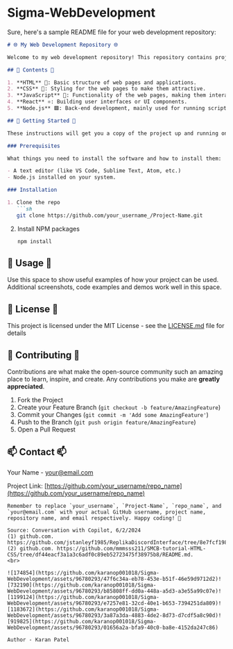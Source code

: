 # Sigma-WebDevelopment
Sure, here's a sample README file for your web development repository:

```markdown
# 🌐 My Web Development Repository 🌐

Welcome to my web development repository! This repository contains projects and code snippets related to HTML, CSS, JavaScript, React, and Node.js.

## 📂 Contents 📂

1. **HTML** 📝: Basic structure of web pages and applications.
2. **CSS** 🎨: Styling for the web pages to make them attractive.
3. **JavaScript** 🚀: Functionality of the web pages, making them interactive.
4. **React** ⚛️: Building user interfaces or UI components.
5. **Node.js** 🟩: Back-end development, mainly used for running scripts on the server side.

## 🚀 Getting Started 🚀

These instructions will get you a copy of the project up and running on your local machine for development and testing purposes.

### Prerequisites

What things you need to install the software and how to install them:

- A text editor (like VS Code, Sublime Text, Atom, etc.)
- Node.js installed on your system.

### Installation

1. Clone the repo
   ```sh
   git clone https://github.com/your_username_/Project-Name.git
   ```
2. Install NPM packages
   ```sh
   npm install
   ```

## 🎈 Usage 🎈

Use this space to show useful examples of how your project can be used. Additional screenshots, code examples and demos work well in this space.

## 📝 License 📝

This project is licensed under the MIT License - see the [LICENSE.md](LICENSE.md) file for details

## 🤝 Contributing 🤝

Contributions are what make the open-source community such an amazing place to learn, inspire, and create. Any contributions you make are **greatly appreciated**.

1. Fork the Project
2. Create your Feature Branch (`git checkout -b feature/AmazingFeature`)
3. Commit your Changes (`git commit -m 'Add some AmazingFeature'`)
4. Push to the Branch (`git push origin feature/AmazingFeature`)
5. Open a Pull Request

## 📫 Contact 📫

Your Name - your@email.com

Project Link: [https://github.com/your_username/repo_name](https://github.com/your_username/repo_name)

```
Remember to replace `your_username`, `Project-Name`, `repo_name`, and `your@email.com` with your actual GitHub username, project name, repository name, and email respectively. Happy coding! 🎉

Source: Conversation with Copilot, 6/2/2024
(1) github.com. https://github.com/jstanleyf1985/ReplikaDiscordInterface/tree/8e7fcf198cc06c5591414fb19160d4edb0280569/README.md.
(2) github.com. https://github.com/mmmsss211/SMCB-tutorial-HTML-CSS/tree/df44eacf3a1a3c6adf0c89eb52723475f38975b8/README.md.
<br>

![174854](https://github.com/karanop001018/Sigma-WebDevelopment/assets/96780293/47f6c34a-eb78-453e-b51f-46e59d9712d2)![732190](https://github.com/karanop001018/Sigma-WebDevelopment/assets/96780293/b85808ff-dd0a-448a-a5d3-a3e55a99c07e)![1199124](https://github.com/karanop001018/Sigma-WebDevelopment/assets/96780293/e7257e81-32cd-40e1-b653-7394251da809)![1183672](https://github.com/karanop001018/Sigma-WebDevelopment/assets/96780293/3a87a3da-4883-4de2-8d73-d7cdf5a8c90d)![919825](https://github.com/karanop001018/Sigma-WebDevelopment/assets/96780293/01656a2a-bfa9-40c0-ba8e-4152da247c86)

Author - Karan Patel







